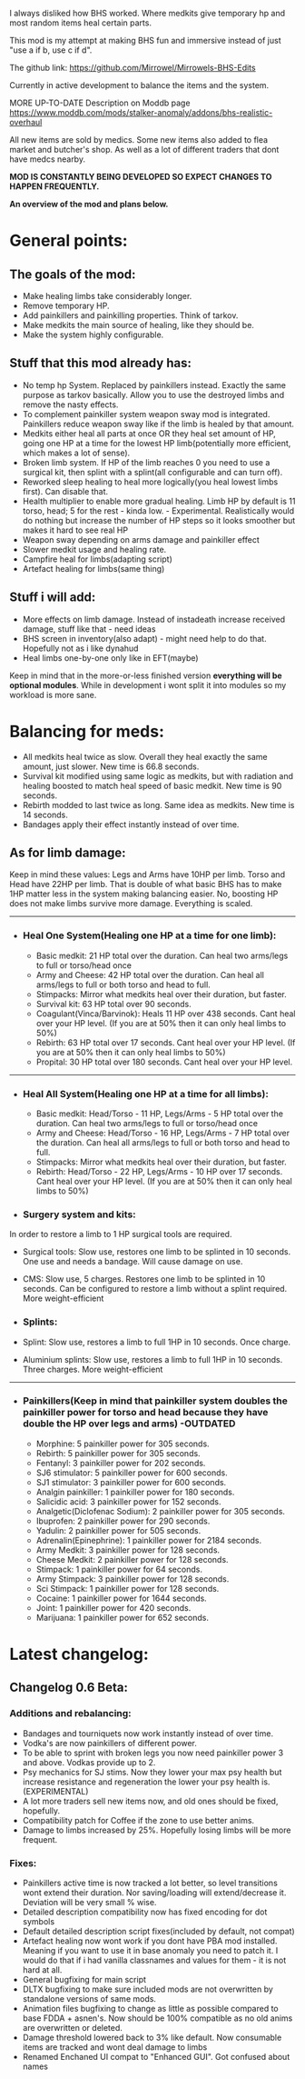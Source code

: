 I always disliked how BHS worked. Where medkits give temporary hp and most random items heal certain parts.

This mod is my attempt at making BHS fun and immersive instead of just "use a if b, use c if d".

The github link: https://github.com/Mirrowel/Mirrowels-BHS-Edits

Currently in active development to balance the items and the system.

MORE UP-TO-DATE Description on Moddb page https://www.moddb.com/mods/stalker-anomaly/addons/bhs-realistic-overhaul

All new items are sold by medics. Some new items also added to flea market and butcher's shop.
As well as a lot of different traders that dont have medcs nearby.

**MOD IS CONSTANTLY BEING DEVELOPED SO EXPECT CHANGES TO HAPPEN FREQUENTLY.**

**An overview of the mod and plans below.**
# General points:
## The goals of the mod:
  - Make healing limbs take considerably longer.
  - Remove temporary HP.
  - Add painkillers and painkilling properties. Think of tarkov.
  - Make medkits the main source of healing, like they should be.
  - Make the system highly configurable.

## **Stuff that this mod already has:**
  - No temp hp System. Replaced by painkillers instead. Exactly the same purpose as tarkov basically. Allow you to use the destroyed limbs and remove the nasty effects.
  - To complement painkiller system weapon sway mod is integrated. Painkillers reduce weapon sway like if the limb is healed by that amount.
  - Medkits either heal all parts at once OR they heal set amount of HP, going one HP at a time for the lowest HP limb(potentially more efficient, which makes a lot of sense).
  - Broken limb system. If HP of the limb reaches 0 you need to use a surgical kit, then splint with a splint(all configurable and can turn off).
  - Reworked sleep healing to heal more logically(you heal lowest limbs first). Can disable that.
  - Health multiplier to enable more gradual healing. Limb HP by default is 11 torso, head; 5 for the rest - kinda low. - Experimental. Realistically would do nothing but increase the number of HP steps so it looks smoother but makes it hard to see real HP
  - Weapon sway depending on arms damage and painkiller effect
  - Slower medkit usage and healing rate.
  - Campfire heal for limbs(adapting script)
  - Artefact healing for limbs(same thing)

## **Stuff i will add:**
  - More effects on limb damage. Instead of instadeath increase received damage, stuff like that - need ideas
  - BHS screen in inventory(also adapt) - might need help to do that. Hopefully not as i like dynahud
  - Heal limbs one-by-one only like in EFT(maybe)

  Keep in mind that in the more-or-less finished version **everything will be optional modules**. While in development i wont split it into modules so my workload is more sane.


# Balancing for meds:
- All medkits heal twice as slow. Overall they heal exactly the same amount, just slower. New time is 66.8 seconds.
- Survival kit modified using same logic as medkits, but with radiation and healing boosted to match heal speed of basic medkit. New time is 90 seconds.
- Rebirth modded to last twice as long. Same idea as medkits. New time is 14 seconds.
- Bandages apply their effect instantly instead of over time.
## As for limb damage:
Keep in mind these values: Legs and Arms have 10HP per limb. Torso and Head have 22HP per limb. 
That is double of what basic BHS has to make 1HP matter less in the system making balancing easier.
No, boosting HP does not make limbs survive more damage. Everything is scaled.

---
- ### Heal One System(Healing one HP at a time for one limb):
  - Basic medkit: 21 HP total over the duration. Can heal two arms/legs to full or torso/head once
  - Army and Cheese: 42 HP total over the duration. Can heal all arms/legs to full or both torso and head to full.
  - Stimpacks: Mirror what medkits heal over their duration, but faster.
  - Survival kit: 63 HP total over 90 seconds.
  - Coagulant(Vinca/Barvinok): Heals 11 HP over 438 seconds. Cant heal over your HP level. (If you are at 50% then it can only heal limbs to 50%)
  - Rebirth: 63 HP total over 17 seconds. Cant heal over your HP level. (If you are at 50% then it can only heal limbs to 50%)
  - Propital: 30 HP total over 180 seconds. Cant heal over your HP level.
---
- ### Heal All System(Healing one HP at a time for all limbs):
  - Basic medkit: Head/Torso - 11 HP, Legs/Arms - 5 HP total over the duration. Can heal two arms/legs to full or torso/head once
  - Army and Cheese: Head/Torso - 16 HP, Legs/Arms - 7 HP total over the duration. Can heal all arms/legs to full or both torso and head to full.
  - Stimpacks: Mirror what medkits heal over their duration, but faster.
  - Rebirth: Head/Torso - 22 HP, Legs/Arms - 10 HP over 17 seconds. Cant heal over your HP level. (If you are at 50% then it can only heal limbs to 50%)

- ### Surgery system and kits:
In order to restore a limb to 1 HP surgical tools are required.
- Surgical tools: Slow use, restores one limb to be splinted in 10 seconds. One use and needs a bandage. Will cause damage on use.
- CMS: Slow use, 5 charges. Restores one limb to be splinted in 10 seconds. Can be configured to restore a limb without a splint required. More weight-efficient

- ### Splints:
- Splint: Slow use, restores a limb to full 1HP in 10 seconds. Once charge.
- Aluminium splints: Slow use, restores a limb to full 1HP in 10 seconds. Three charges. More weight-efficient
---
- ### Painkillers(**Keep in mind that painkiller system doubles the painkiller power for torso and head because they have double the HP over legs and arms**) -OUTDATED
  - Morphine: 5 painkiller power for 305 seconds.
  - Rebirth: 5 painkiller power for 305 seconds.
  - Fentanyl: 3 painkiller power for 202 seconds.
  - SJ6 stimulator: 5 painkiller power for 600 seconds.
  - SJ1 stimulator: 3 painkiller power for 600 seconds.
  - Analgin painkiller: 1 painkiller power for 180 seconds.
  - Salicidic acid: 3 painkiller power for 152 seconds.
  - Analgetic(Diclofenac Sodium): 2 painkiller power for 305 seconds.
  - Ibuprofen: 2 painkiller power for 290 seconds.
  - Yadulin: 2 painkiller power for 505 seconds.
  - Adrenalin(Epinephrine): 1 painkiller power for 2184 seconds.
  - Army Medkit: 3 painkiller power for 128 seconds.
  - Cheese Medkit: 2 painkiller power for 128 seconds.
  - Stimpack: 1 painkiller power for 64 seconds.
  - Army Stimpack: 3 painkiller power for 128 seconds.
  - Sci Stimpack: 1 painkiller power for 128 seconds.
  - Cocaine: 1 painkiller power for 1644 seconds.
  - Joint: 1 painkiller power for 420 seconds.
  - Marijuana: 1 painkiller power for 652 seconds.

# Latest changelog:
## Changelog 0.6 Beta:
### Additions and rebalancing:
- Bandages and tourniquets now work instantly instead of over time.
- Vodka's are now painkillers of different power.
- To be able to sprint with broken legs you now need painkiller power 3 and above. Vodkas provide up to 2.
- Psy mechanics for SJ stims. Now they lower your max psy health but increase resistance and regeneration the lower your psy health is. (EXPERIMENTAL)
- A lot more traders sell new items now, and old ones should be fixed, hopefully.
- Compatibility patch for Coffee if the zone to use better anims.
- Damage to limbs increased by 25%. Hopefully losing limbs will be more frequent.
### Fixes:
- Painkillers active time is now tracked a lot better, so level transitions wont extend their duration. Nor saving/loading will extend/decrease it. Deviation will be very small % wise.
- Detailed description compatibility now has fixed encoding for dot symbols
- Default detailed description script fixes(included by default, not compat)
- Artefact healing now wont work if you dont have PBA mod installed. Meaning if you want to use it in base anomaly you need to patch it. I would do that if i had vanilla classnames and values for them - it is not hard at all.
- General bugfixing for main script
- DLTX bugfixing to make sure included mods are not overwritten by standalone versions of same mods.
- Animation files bugfixing to change as little as possible compared to base FDDA + asnen's. Now should be 100% compatible as no old anims are overwritten or deleted.
- Damage threshold lowered back to 3% like default. Now consumable items are tracked and wont deal damage to limbs
- Renamed Enchaned UI compat to "Enhanced GUI". Got confused about names